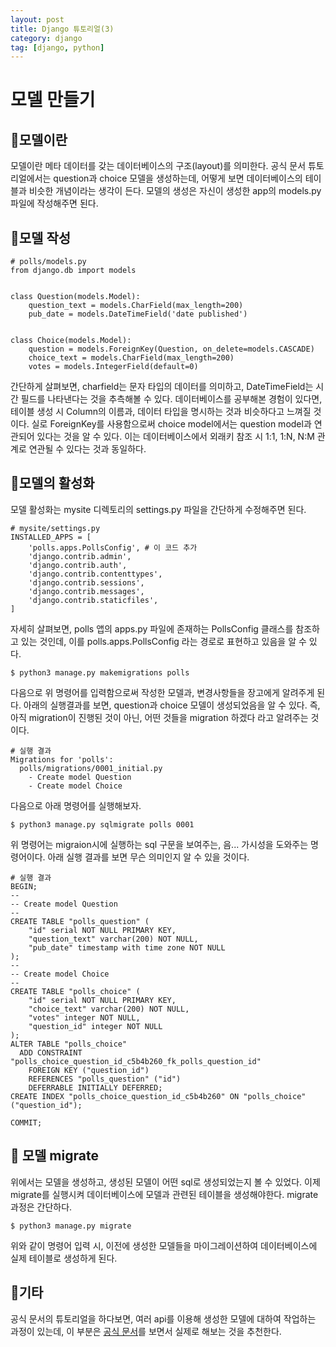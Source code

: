 ```yaml
---
layout: post
title: Django 튜토리얼(3)
category: django
tag: [django, python]
---
```


# 모델 만들기
## 📍모델이란

모델이란 메타 데이터를 갖는 데이터베이스의 구조(layout)를 의미한다. 공식 문서 튜토리얼에서는 question과 choice 모델을 생성하는데, 어떻게 보면 데이터베이스의 테이블과 비슷한 개념이라는 생각이 든다. 모델의 생성은 자신이 생성한 app의 models.py 파일에 작성해주면 된다.  

## 📍모델 작성
```
# polls/models.py
from django.db import models


class Question(models.Model):
    question_text = models.CharField(max_length=200)
    pub_date = models.DateTimeField('date published')


class Choice(models.Model):
    question = models.ForeignKey(Question, on_delete=models.CASCADE)
    choice_text = models.CharField(max_length=200)
    votes = models.IntegerField(default=0)
```
간단하게 살펴보면, charfield는 문자 타입의 데이터를 의미하고, DateTimeField는 시간 필드를 나타낸다는 것을 추측해볼 수 있다. 데이터베이스를 공부해본 경험이 있다면, 테이블 생성 시 Column의 이름과, 데이터 타입을 명시하는 것과 비슷하다고 느껴질 것이다. 
실로 ForeignKey를 사용함으로써 choice model에서는 question model과 연관되어 있다는 것을 알 수 있다. 이는 데이터베이스에서 외래키 참조 시 1:1, 1:N, N:M 관계로 연관될 수 있다는 것과 동일하다.

## 📍모델의 활성화
모델 활성화는 mysite 디렉토리의 settings.py 파일을 간단하게 수정해주면 된다.
```
# mysite/settings.py
INSTALLED_APPS = [
    'polls.apps.PollsConfig', # 이 코드 추가
    'django.contrib.admin',
    'django.contrib.auth',
    'django.contrib.contenttypes',
    'django.contrib.sessions',
    'django.contrib.messages',
    'django.contrib.staticfiles',
]
```
자세히 살펴보면, polls 앱의 apps.py 파일에 존재하는 PollsConfig 클래스를 참조하고 있는 것인데, 이를 polls.apps.PollsConfig 라는 경로로 표현하고 있음을 알 수 있다.  
  

```
$ python3 manage.py makemigrations polls
```
다음으로 위 명령어를 입력함으로써 작성한 모델과, 변경사항들을 장고에게 알려주게 된다. 아래의 실행결과를 보면, question과 choice 모델이 생성되었음을 알 수 있다. 즉, 아직 migration이 진행된 것이 아닌, 어떤 것들을 migration 하겠다 라고 알려주는 것이다.
```
# 실행 결과
Migrations for 'polls':
  polls/migrations/0001_initial.py
    - Create model Question
    - Create model Choice
```

다음으로 아래 명령어를 실행해보자.
```
$ python3 manage.py sqlmigrate polls 0001
```
위 명령어는 migraion시에 실행하는 sql 구문을 보여주는, 음... 가시성을 도와주는 명령어이다. 아래 실행 결과를 보면 무슨 의미인지 알 수 있을 것이다.
```
# 실행 결과
BEGIN;
--
-- Create model Question
--
CREATE TABLE "polls_question" (
    "id" serial NOT NULL PRIMARY KEY,
    "question_text" varchar(200) NOT NULL,
    "pub_date" timestamp with time zone NOT NULL
);
--
-- Create model Choice
--
CREATE TABLE "polls_choice" (
    "id" serial NOT NULL PRIMARY KEY,
    "choice_text" varchar(200) NOT NULL,
    "votes" integer NOT NULL,
    "question_id" integer NOT NULL
);
ALTER TABLE "polls_choice"
  ADD CONSTRAINT "polls_choice_question_id_c5b4b260_fk_polls_question_id"
    FOREIGN KEY ("question_id") 
    REFERENCES "polls_question" ("id")
    DEFERRABLE INITIALLY DEFERRED;
CREATE INDEX "polls_choice_question_id_c5b4b260" ON "polls_choice" ("question_id");

COMMIT;
```

## 📍 모델 migrate
위에서는 모델을 생성하고, 생성된 모델이 어떤 sql로 생성되었는지 볼 수 있었다. 이제 migrate를 실행시켜 데이터베이스에 모델과 관련된 테이블을 생성해야한다. migrate 과정은 간단하다.
```
$ python3 manage.py migrate
```
위와 같이 명령어 입력 시, 이전에 생성한 모델들을 마이그레이션하여 데이터베이스에 실제 테이블로 생성하게 된다.

## 📍기타 
공식 문서의 튜토리얼을 하다보면, 여러 api를 이용해 생성한 모델에 대하여 작업하는 과정이 있는데, 이 부분은 [공식 문서](https://docs.djangoproject.com/ko/3.1/intro/tutorial02/#playing-with-the-api)를 보면서 실제로 해보는 것을 추천한다. 
